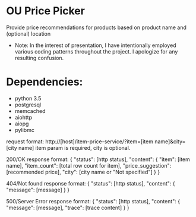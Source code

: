 OU Price Picker
=================
Provide price recommendations for products based on product name and (optional) location

* Note: In the interest of presentation, I have intentionally employed various coding patterns 
throughout the project. I apologize for any resulting confusion.

Dependencies:
=======
- python 3.5
- postgresql
- memcached
- aiohttp
- aiopg
- pylibmc

request format: 
http://[host]/item-price-service/?item=[item name]&city=[city name]
item param is required, city is optional.

200/OK response format: 
{
   "status": [http status],
   "content": {
     "item": [item name],
     "item_count": [total row count for item],
     "price_suggestion": [recommended price],
     "city": [city name or "Not specified"]
    }
}

404/Not found response format:
{
  "status": [http status],
  "content": {
    "message": [message]
    }
}

500/Server Error response format:
{
  "status": [http status],
  "content": {
    "message": [message],
    "trace": [trace content]
    }
}
